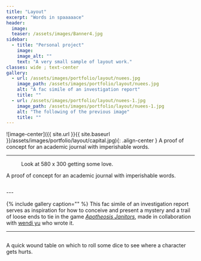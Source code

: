 ```yaml
---
title: "Layout"
excerpt: "Words in spaaaaace"
header:
  image:
  teaser: /assets/images/Banner4.jpg
sidebar:
  - title: "Personal project"
    image:
    image_alt: ""
    text: "A very small sample of layout work."
classes: wide ; text-center
gallery:
  - url: /assets/images/portfolio/layout/nuees.jpg
    image_path: /assets/images/portfolio/layout/nuees.jpg
    alt: "A fac simile of an investigation report"
    title: ""
  - url: /assets/images/portfolio/layout/nuees-1.jpg
    image_path: /assets/images/portfolio/layout/nuees-1.jpg
    alt: "The following of the previous image"
    title: ""
---
```


![image-center]({{ site.url }}{{ site.baseurl }}/assets/images/portfolio/layout/capital.jpg){: .align-center }
A proof of concept for an academic journal with imperishable words.

---

<figure style ="width:60%" class="align-center">
  <img src="{{ site.url }}{{ site.baseurl }}/assets/images/portfolio/layout/capital.jpg" alt="">
  <figcaption>Look at 580 x 300 getting some love.</figcaption>
</figure>
A proof of concept for an academic journal with imperishable words.


<figure class="align-center half mfp-image">
  <img src="{{ site.url }}{{ site.baseurl }}/assets/images/portfolio/layout/capital.jpg" alt="">
</figure>
---

{% include gallery caption="" %}
This fac simile of an investigation report serves as inspiration for how to conceive and present a mystery and a trail of loose ends to tie in the game [*Apotheosis Janitors*](https://wendiy.itch.io/apotheosis-janitors), made in collaboration with [wendi yu](https://twitter.com/wen_di_yu) who wrote it.

---

<figure class="align-center half mfp-image">
  <img src="{{ site.url }}{{ site.baseurl }}/assets/images/portfolio/layout/woundtable.jpg" alt="">
</figure>
A quick wound table on which to roll some dice to see where a character gets hurts.
